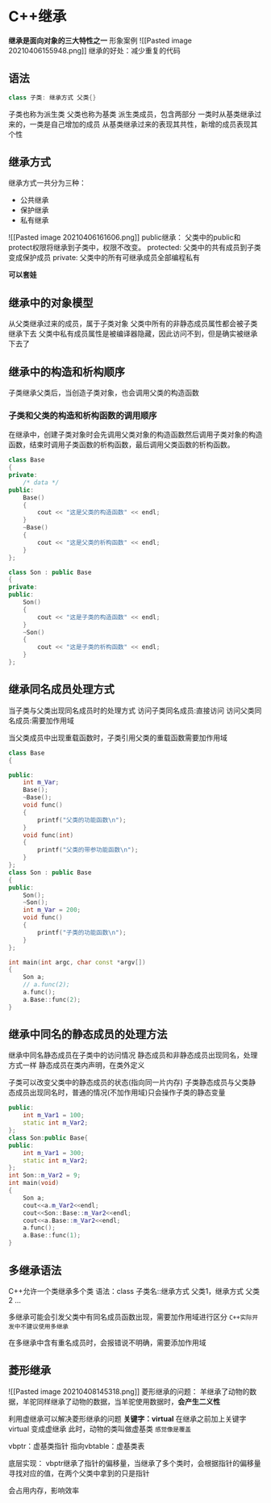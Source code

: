 # C++继承
**继承是面向对象的三大特性之一**
形象案例
![[Pasted image 20210406155948.png]]
继承的好处：减少重复的代码
## 语法
~~~c++
class 子类: 继承方式 父类{}
~~~
子类也称为派生类
父类也称为基类
派生类成员，包含两部分
一类时从基类继承过来的，一类是自己增加的成员
从基类继承过来的表现其共性，新增的成员表现其个性

## 继承方式
继承方式一共分为三种：
+ 公共继承
+ 保护继承
+ 私有继承

![[Pasted image 20210406161606.png]]
public继承：
父类中的public和protect权限将继承到子类中，权限不改变。
protected:
父类中的共有成员到子类变成保护成员
private:
父类中的所有可继承成员全部编程私有

**可以套娃**

## 继承中的对象模型
从父类继承过来的成员，属于子类对象
父类中所有的非静态成员属性都会被子类继承下去
父类中私有成员属性是被编译器隐藏，因此访问不到，但是确实被继承下去了


## 继承中的构造和析构顺序
子类继承父类后，当创造子类对象，也会调用父类的构造函数
### 子类和父类的构造和析构函数的调用顺序
在继承中，创建子类对象时会先调用父类对象的构造函数然后调用子类对象的构造函数，结束时调用子类函数的析构函数，最后调用父类函数的析构函数。

~~~c++
class Base
{
private:
    /* data */
public:
    Base()
    {
        cout << "这是父类的构造函数" << endl;
    }
    ~Base()
    {
        cout << "这是父类的析构函数" << endl;
    }
};

class Son : public Base
{
private:
public:
    Son()
    {
        cout << "这是子类的构造函数" << endl;
    }
    ~Son()
    {
        cout << "这是子类的析构函数" << endl;
    }
};

~~~

## 继承同名成员处理方式
当子类与父类出现同名成员时的处理方式
访问子类同名成员:直接访问
访问父类同名成员:需要加作用域

当父类成员中出现重载函数时，子类引用父类的重载函数需要加作用域

~~~c++
class Base
{

public:
    int m_Var;
    Base();
    ~Base();
    void func()
    {
        printf("父类的功能函数\n");
    }
    void func(int)
    {
        printf("父类的带参功能函数\n");        
    }
};
class Son : public Base
{
public:
    Son();
    ~Son();
    int m_Var = 200;
    void func()
    {
        printf("子类的功能函数\n");
    }
};

int main(int argc, char const *argv[])
{
    Son a;
    // a.func(2);
    a.func();
    a.Base::func(2);
}
~~~


## 继承中同名的静态成员的处理方法
继承中同名静态成员在子类中的访问情况
静态成员和非静态成员出现同名，处理方式一样
静态成员在类内声明，在类外定义

子类可以改变父类中的静态成员的状态(指向同一片内存)
子类静态成员与父类静态成员出现同名时，普通的情况(不加作用域)只会操作子类的静态变量

~~~c++
public:
    int m_Var1 = 100;
    static int m_Var2;
};
class Son:public Base{
public:
    int m_Var1 = 300;
    static int m_Var2;
};
int Son::m_Var2 = 9;
int main(void)
{
    Son a;
    cout<<a.m_Var2<<endl;
    cout<<Son::Base::m_Var2<<endl;
    cout<<a.Base::m_Var2<<endl;
    a.func();
    a.Base::func(1);
}
~~~

## 多继承语法
C++允许一个类继承多个类
语法：class 子类名::继承方式 父类1，继承方式 父类2 ...

多继承可能会引发父类中有同名成员函数出现，需要加作用域进行区分
`C++实际开发中不建议使用多继承`

在多继承中含有重名成员时，会报错说不明确，需要添加作用域




## 菱形继承
![[Pasted image 20210408145318.png]]
菱形继承的问题：
羊继承了动物的数据，羊驼同样继承了动物的数据，当羊驼使用数据时，**会产生二义性**

利用虚继承可以解决菱形继承的问题
**关键字：virtual**
在继承之前加上关键字 virtual 变成虚继承
此时，动物的类叫做虚基类
`感觉像是覆盖`

vbptr：虚基类指针
指向vbtable：虚基类表

底层实现：
vbptr继承了指针的偏移量，当继承了多个类时，会根据指针的偏移量寻找对应的值，在两个父类中拿到的只是指针

会占用内存，影响效率



















